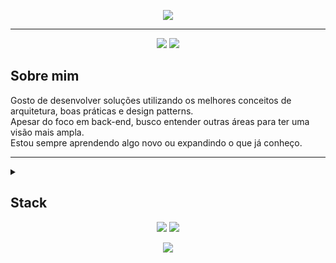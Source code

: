 <p align="center">
  <img src="https://capsule-render.vercel.app/api?type=waving&color=b362ff&height=120&section=header&text=Bem-vindo%20ao%20meu%20perfil!&fontColor=f4cb02&fontSize=35&animation=twinkling"/>
</p>

---

<p align="center">
  <img src="https://img.shields.io/badge/Backend-Java%20%7C%20Python-f9cf00?style=for-the-badge&logo=java&logoColor=white"/>
  <img src="https://img.shields.io/badge/IAC-Terraform%20%7C%20Serverless_-f9cf00?style=for-the-badge&logo=&logoColor=white"/>
</p>


## Sobre mim

Gosto de desenvolver soluções utilizando os melhores conceitos de arquitetura, boas práticas e design patterns.<br>
Apesar do foco em back-end, busco entender outras áreas para ter uma visão mais ampla.<br>
Estou sempre aprendendo algo novo ou expandindo o que já conheço.

---

<details>
  <summary><h2>Stack</h2></summary>
<table>
  <tr>
    <td><b>Code</b></td>
    <td>
      <img src="https://img.shields.io/badge/java-%23ED8B00.svg?style=for-the-badge&logo=openjdk&logoColor=white"/>
      <img src="https://img.shields.io/badge/spring-%236DB33F.svg?style=for-the-badge&logo=spring&logoColor=white"/>
      <img src="https://img.shields.io/badge/python-3670A0?style=for-the-badge&logo=python&logoColor=ffdd54"/>
    </td>
  </tr>
  <tr>
    <td><b>Tests</b></td>
    <td>
      <img src="https://img.shields.io/badge/Junit5-25A162?style=for-the-badge&logo=junit5&logoColor=white"/>
      <img src="https://img.shields.io/badge/pytest-%23ffffff.svg?style=for-the-badge&logo=pytest&logoColor=2f9fe3"/>
      <img src="https://img.shields.io/badge/-selenium-%43B02A?style=for-the-badge&logo=selenium&logoColor=white"/>
    </td>
  </tr>
  <tr>
    <td><b>CI & CD</b></td>
    <td>
      <img src="https://img.shields.io/badge/terraform-%235835CC.svg?style=for-the-badge&logo=terraform&logoColor=white"/>
      <img src="https://img.shields.io/badge/Serverless_Framework-000000?style=for-the-badge&logo=serverless&logoColor=white"/>
      <img src="https://img.shields.io/badge/github%20actions-%232671E5.svg?style=for-the-badge&logo=githubactions&logoColor=white"/>
      <img src="https://img.shields.io/badge/docker-%230db7ed.svg?style=for-the-badge&logo=docker&logoColor=white"/>
    </td>
  </tr>
  <tr>
    <td><b>Cloud</b></td>
    <td>
      <img src="https://img.shields.io/badge/AWS-%23FF9900.svg?style=for-the-badge&logo=amazon-aws&logoColor=white"/>
      <img src="https://img.shields.io/badge/GoogleCloud-%234285F4.svg?style=for-the-badge&logo=google-cloud&logoColor=white"/>
    </td>
  </tr>
  <tr>
    <td><b>Database</b></td>
    <td>
      <img src="https://img.shields.io/badge/mysql-4479A1.svg?style=for-the-badge&logo=mysql&logoColor=white"/>
      <img src="https://img.shields.io/badge/postgres-%23316192.svg?style=for-the-badge&logo=postgresql&logoColor=white"/>
      <img src="https://img.shields.io/badge/Oracle%20Database-F80000?style=for-the-badge&logo=oracle&logoColor=white"/>
      <img src="https://img.shields.io/badge/sqlite-%2307405e.svg?style=for-the-badge&logo=sqlite&logoColor=white"/>
      <img src="https://img.shields.io/badge/MongoDB-%234ea94b.svg?style=for-the-badge&logo=mongodb&logoColor=white"/>
      <img src="https://img.shields.io/badge/redis-%23DD0031.svg?style=for-the-badge&logo=redis&logoColor=white"/>
      <img src="https://img.shields.io/badge/Amazon%20DynamoDB-4053D6?style=for-the-badge&logo=Amazon%20DynamoDB&logoColor=white"/>
    </td>
  </tr>
  <tr>
    <td><b>Mensageria</b></td>
    <td>
      <img src="https://img.shields.io/badge/Rabbitmq-FF6600?style=for-the-badge&logo=rabbitmq&logoColor=white"/>
      <img src="https://img.shields.io/badge/Amazon%20SNS-E6007A?style=for-the-badge&logo=&logoColor=white"/>
      <img src="https://img.shields.io/badge/Amazon%20SQS-E6007A?style=for-the-badge&logo=&logoColor=white"/>
    </td>
  </tr>
  <tr>
    <td><b>Data Processing</b></td>
    <td>
      <img src="https://img.shields.io/badge/Apache_Spark-FFFFFF?style=for-the-badge&logo=apachespark&logoColor=E35A16"/>
      <img src="https://img.shields.io/badge/Pandas-2C2D72?style=for-the-badge&logo=pandas&logoColor=white"/>
    </td>
  </tr>
  <tr>
    <td><b>API & Doc</b></td>
    <td>
      <img src="https://img.shields.io/badge/Postman-FF6C37?style=for-the-badge&logo=postman&logoColor=white"/>
      <img src="https://img.shields.io/badge/-Swagger-%23Clojure?style=for-the-badge&logo=swagger&logoColor=white"/>
      <img src="https://img.shields.io/badge/Insomnia-black?style=for-the-badge&logo=insomnia&logoColor=5849BE"/>
    </td>
  </tr>
  <tr>
    <td><b>Outros</b></td>
    <td>
      <img src="https://img.shields.io/badge/quarkus-%234794EB.svg?style=for-the-badge&logo=quarkus&logoColor=white"/>
      <img src="https://img.shields.io/badge/typescript-%23007ACC.svg?style=for-the-badge&logo=typescript&logoColor=white"/>
      <img src="https://img.shields.io/badge/angular-%23DD0031.svg?style=for-the-badge&logo=angular&logoColor=white"/>
      <img src="https://img.shields.io/badge/css3-%231572B6.svg?style=for-the-badge&logo=css3&logoColor=white"/>
      <img src="https://img.shields.io/badge/html5-%23E34F26.svg?style=for-the-badge&logo=html5&logoColor=white&color=red"/>
    </td>
  </tr>
</table>

<hr />

</details>





<div align="center">
  <img src="http://github-profile-summary-cards.vercel.app/api/cards/repos-per-language?username=mtpontes&theme=shades_of_purple"/>
  <img src="http://github-profile-summary-cards.vercel.app/api/cards/stats?username=mtpontes&theme=shades_of_purple"/>
</div>


<p align="center">
  <img src="https://capsule-render.vercel.app/api?type=waving&color=b362ff&height=120&section=footer"/>
</p>
